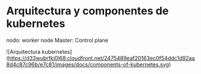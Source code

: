 # Arquitectura y componentes de kubernetes

nodo: worker node
Master: Control plane


![Arquitectura kubernetes] (https://d33wubrfki0l68.cloudfront.net/2475489eaf20163ec0f54ddc1d92aa8d4c87c96b/e7c81/images/docs/components-of-kubernetes.svg) 